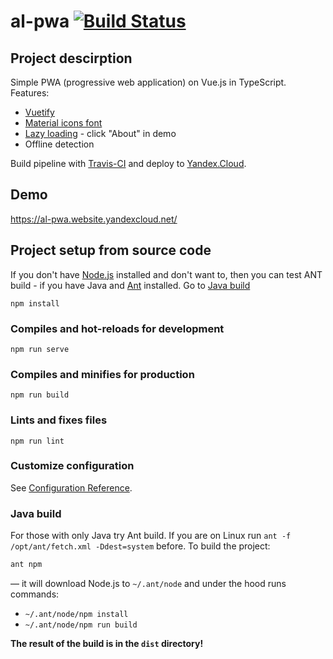 # al-pwa [![Build Status](https://travis-ci.org/denis-kalinin/al-pwa.svg?branch=master)](https://travis-ci.org/denis-kalinin/al-pwa)

## Project descirption
Simple PWA (progressive web application) on Vue.js in TypeScript.
Features:
- [Vuetify](https://vuetifyjs.com/)
- [Material icons font](https://material.io/resources/icons/)
- [Lazy loading](https://router.vuejs.org/guide/advanced/lazy-loading.html) - click "About" in demo
- Offline detection

Build pipeline with [Travis-CI](.travis.yml) and deploy to [Yandex.Cloud](https://al-pwa.website.yandexcloud.net/).

## Demo
https://al-pwa.website.yandexcloud.net/


## Project setup from source code
If you don't have [Node.js](https://nodejs.org/) installed and don't want to, then you can test ANT build - if you have Java and [Ant](https://ant.apache.org/) installed. Go to [Java build](#java-build)
```
npm install
```

### Compiles and hot-reloads for development
```
npm run serve
```

### Compiles and minifies for production
```
npm run build
```

### Lints and fixes files
```
npm run lint
```

### Customize configuration
See [Configuration Reference](https://cli.vuejs.org/config/).

### Java build
For those with only Java try Ant build. If you are on Linux run
`ant -f /opt/ant/fetch.xml -Ddest=system` before.
To build the project:
```bash
ant npm
```
&mdash; it will download Node.js to `~/.ant/node` and under the hood runs commands:
- `~/.ant/node/npm install`
- `~/.ant/node/npm run build`

__The result of the build is in the `dist` directory!__
